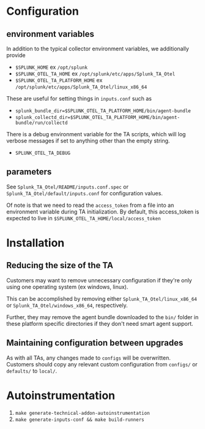 # Configuration
## environment variables
In addition to the typical collector environment variables, we additionally provide

- `$SPLUNK_HOME` ex `/opt/splunk`
- `$SPLUNK_OTEL_TA_HOME` ex `/opt/splunk/etc/apps/Splunk_TA_Otel`
- `$SPLUNK_OTEL_TA_PLATFORM_HOME` ex `/opt/splunk/etc/apps/Splunk_TA_Otel/linux_x86_64`

These are useful for setting things in `inputs.conf` such as 
- `splunk_bundle_dir=$SPLUNK_OTEL_TA_PLATFORM_HOME/bin/agent-bundle`
- `splunk_collectd_dir=$SPLUNK_OTEL_TA_PLATFORM_HOME/bin/agent-bundle/run/collectd`

There is a debug environment variable for the TA scripts, which will log verbose
messages if set to anything other than the empty string.
- `SPLUNK_OTEL_TA_DEBUG`

## parameters
See `Splunk_TA_Otel/README/inputs.conf.spec` or `Splunk_TA_Otel/default/inputs.conf` for configuration values.

Of note is that we need to read the `access_token` from a file into an environment variable during TA initialization.
By default, this access_token is expected to live in `$SPLUNK_OTEL_TA_HOME/local/access_token`


# Installation

## Reducing the size of the TA
Customers may want to remove unnecessary configuration if they're only using one
operating system (ex windows, linux).

This can be accomplished by removing either `Splunk_TA_Otel/linux_x86_64` or
`Splunk_TA_Otel/windows_x86_64`, respectively.

Further, they may remove the agent bundle downloaded to the `bin/` folder in these platform specific directories if they don't need smart agent support.

## Maintaining configuration between upgrades
As with all TAs, any changes made to `configs` will be overwritten.
Customers should copy any relevant custom configuration from `configs/` or `defaults/`
to `local/`.

# Autoinstrumentation
1.  `make generate-technical-addon-autoinstrumentation`
2. `make generate-inputs-conf && make build-runners`
